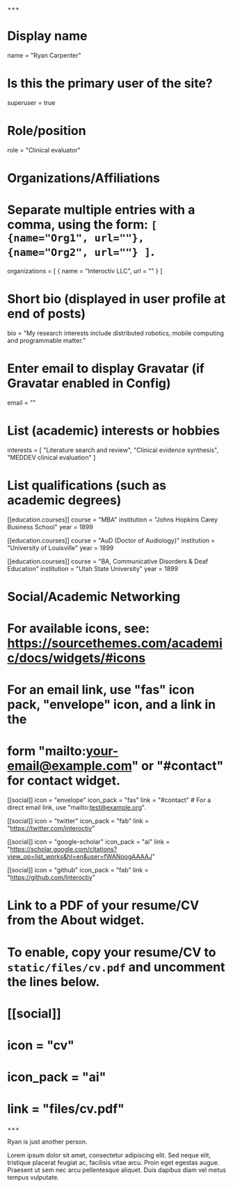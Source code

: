 +++
# Display name
name = "Ryan Carpenter"

# Is this the primary user of the site?
superuser = true

# Role/position
role = "Clinical evaluator"

# Organizations/Affiliations
#   Separate multiple entries with a comma, using the form: `[ {name="Org1", url=""}, {name="Org2", url=""} ]`.
organizations = [ { name = "Interoctiv LLC", url = "" } ]

# Short bio (displayed in user profile at end of posts)
bio = "My research interests include distributed robotics, mobile computing and programmable matter."

# Enter email to display Gravatar (if Gravatar enabled in Config)
email = ""

# List (academic) interests or hobbies
interests = [
  "Literature search and review",
  "Clinical evidence synthesis",
  "MEDDEV clinical evaluation"
]

# List qualifications (such as academic degrees)
[[education.courses]]
  course = "MBA"
  institution = "Johns Hopkins Carey Business School"
  year = 1899

[[education.courses]]
  course = "AuD (Doctor of Audiology)"
  institution = "University of Louisville"
  year = 1899

[[education.courses]]
  course = "BA, Communicative Disorders & Deaf Education"
  institution = "Utah State University"
  year = 1899

# Social/Academic Networking
# For available icons, see: https://sourcethemes.com/academic/docs/widgets/#icons
#   For an email link, use "fas" icon pack, "envelope" icon, and a link in the
#   form "mailto:your-email@example.com" or "#contact" for contact widget.

[[social]]
  icon = "envelope"
  icon_pack = "fas"
  link = "#contact"  # For a direct email link, use "mailto:test@example.org".

[[social]]
  icon = "twitter"
  icon_pack = "fab"
  link = "https://twitter.com/interoctiv"

[[social]]
  icon = "google-scholar"
  icon_pack = "ai"
  link = "https://scholar.google.com/citations?view_op=list_works&hl=en&user=fWANoogAAAAJ"

[[social]]
  icon = "github"
  icon_pack = "fab"
  link = "https://github.com/Interoctiv"

# Link to a PDF of your resume/CV from the About widget.
# To enable, copy your resume/CV to `static/files/cv.pdf` and uncomment the lines below.
# [[social]]
#   icon = "cv"
#   icon_pack = "ai"
#   link = "files/cv.pdf"

+++

Ryan is just another person.

Lorem ipsum dolor sit amet, consectetur adipiscing elit. Sed neque elit, tristique placerat feugiat ac, facilisis vitae arcu. Proin eget egestas augue. Praesent ut sem nec arcu pellentesque aliquet. Duis dapibus diam vel metus tempus vulputate. 
